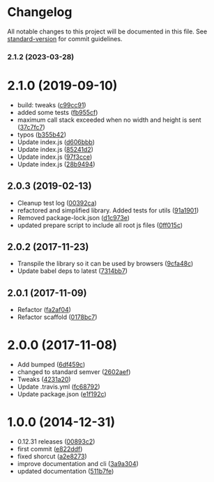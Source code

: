 # Changelog

All notable changes to this project will be documented in this file. See [standard-version](https://github.com/conventional-changelog/standard-version) for commit guidelines.

### 2.1.2 (2023-03-28)

<a name="2.1.0"></a>
# 2.1.0 (2019-09-10)

* build: tweaks ([c99cc91](https://github.com/Kikobeats/aspect-ratio/commit/c99cc91))
* added some tests ([fb955cf](https://github.com/Kikobeats/aspect-ratio/commit/fb955cf))
* maximum call stack exceeded when no width and height is sent ([37c7fc7](https://github.com/Kikobeats/aspect-ratio/commit/37c7fc7))
* typos ([b355b42](https://github.com/Kikobeats/aspect-ratio/commit/b355b42))
* Update index.js ([d606bbb](https://github.com/Kikobeats/aspect-ratio/commit/d606bbb))
* Update index.js ([85241d2](https://github.com/Kikobeats/aspect-ratio/commit/85241d2))
* Update index.js ([97f3cce](https://github.com/Kikobeats/aspect-ratio/commit/97f3cce))
* Update index.js ([28b9494](https://github.com/Kikobeats/aspect-ratio/commit/28b9494))



<a name="2.0.3"></a>
## 2.0.3 (2019-02-13)

* Cleanup test log ([00392ca](https://github.com/Kikobeats/aspect-ratio/commit/00392ca))
* refactored and simplified library. Added tests for utils ([91a1901](https://github.com/Kikobeats/aspect-ratio/commit/91a1901))
* Removed package-lock.json ([d1c973e](https://github.com/Kikobeats/aspect-ratio/commit/d1c973e))
* updated prepare script to include all root js files ([0ff015c](https://github.com/Kikobeats/aspect-ratio/commit/0ff015c))



<a name="2.0.2"></a>
## 2.0.2 (2017-11-23)

* Transpile the library so it can be used by browsers ([9cfa48c](https://github.com/Kikobeats/aspect-ratio/commit/9cfa48c))
* Update babel deps to latest ([7314bb7](https://github.com/Kikobeats/aspect-ratio/commit/7314bb7))



<a name="2.0.1"></a>
## 2.0.1 (2017-11-09)

* Refactor ([fa2af04](https://github.com/Kikobeats/aspect-ratio/commit/fa2af04))
* Refactor scaffold ([0178bc7](https://github.com/Kikobeats/aspect-ratio/commit/0178bc7))



<a name="2.0.0"></a>
# 2.0.0 (2017-11-08)

* Add bumped ([6df459c](https://github.com/Kikobeats/aspect-ratio/commit/6df459c))
* changed to standard semver ([2602aef](https://github.com/Kikobeats/aspect-ratio/commit/2602aef))
* Tweaks ([4231a20](https://github.com/Kikobeats/aspect-ratio/commit/4231a20))
* Update .travis.yml ([fc68792](https://github.com/Kikobeats/aspect-ratio/commit/fc68792))
* Update package.json ([e1f192c](https://github.com/Kikobeats/aspect-ratio/commit/e1f192c))



<a name="1.0.0"></a>
# 1.0.0 (2014-12-31)

* 0.12.31 releases ([00893c2](https://github.com/Kikobeats/aspect-ratio/commit/00893c2))
* first commit ([e822ddf](https://github.com/Kikobeats/aspect-ratio/commit/e822ddf))
* fixed shorcut ([a2e8273](https://github.com/Kikobeats/aspect-ratio/commit/a2e8273))
* improve documentation and cli ([3a9a304](https://github.com/Kikobeats/aspect-ratio/commit/3a9a304))
* updated documentation ([511b7fe](https://github.com/Kikobeats/aspect-ratio/commit/511b7fe))
